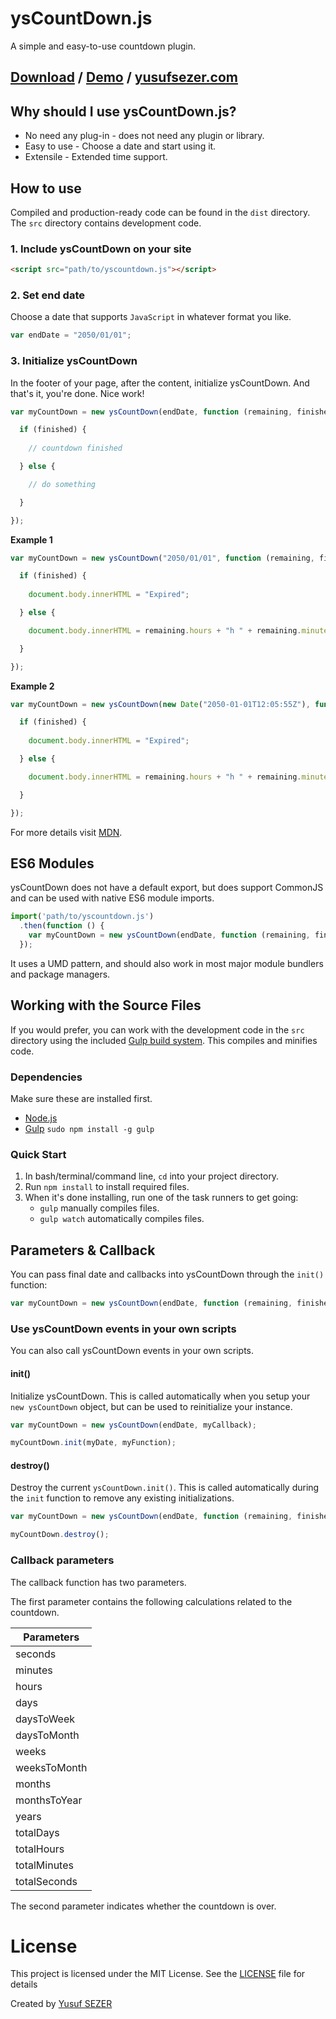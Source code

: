 # ysCountDown.js
A simple and easy-to-use countdown plugin.

## [Download](https://github.com/yusufsefasezer/ysCountDown.js/archive/master.zip) / [Demo](http://www.yusufsezer.com/ysCountDown.js/examples/example-4-coming-soon.html) / [yusufsezer.com](http://www.yusufsezer.com)

## Why should I use ysCountDown.js?
* No need any plug-in - does not need any plugin or library.
* Easy to use - Choose a date and start using it.
* Extensile - Extended time support.

## How to use

Compiled and production-ready code can be found in the `dist` directory. The `src` directory contains development code.

### 1. Include ysCountDown on your site

```html
<script src="path/to/yscountdown.js"></script>
```

### 2. Set end date
Choose a date that supports `JavaScript` in whatever format you like.

```javascript
var endDate = "2050/01/01";
```

### 3. Initialize ysCountDown
In the footer of your page, after the content, initialize ysCountDown. And that's it, you're done. Nice work!

```javascript
var myCountDown = new ysCountDown(endDate, function (remaining, finished) {

  if (finished) {
    
    // countdown finished

  } else {

    // do something

  }

});
```

**Example 1**

```javascript
var myCountDown = new ysCountDown("2050/01/01", function (remaining, finished) {

  if (finished) {
    
    document.body.innerHTML = "Expired";

  } else {

    document.body.innerHTML = remaining.hours + "h " + remaining.minutes + "m " + remaining.seconds + "s";

  }

});
```

**Example 2**

```javascript
var myCountDown = new ysCountDown(new Date("2050-01-01T12:05:55Z"), function (remaining, finished) {

  if (finished) {
    
    document.body.innerHTML = "Expired";

  } else {

    document.body.innerHTML = remaining.hours + "h " + remaining.minutes + "m " + remaining.seconds + "s";

  }

});
```

For more details visit [MDN](https://developer.mozilla.org/en-US/docs/Web/JavaScript/Reference/Global_Objects/Date).

## ES6 Modules

ysCountDown does not have a default export, but does support CommonJS and can be used with native ES6 module imports.

```javascript
import('path/to/yscountdown.js')
  .then(function () {
    var myCountDown = new ysCountDown(endDate, function (remaining, finished) { });
  });
``` 

It uses a UMD pattern, and should also work in most major module bundlers and package managers.

## Working with the Source Files

If you would prefer, you can work with the development code in the `src` directory using the included [Gulp build system](http://gulpjs.com/). This compiles and minifies code.

### Dependencies
Make sure these are installed first.

* [Node.js](http://nodejs.org)
* [Gulp](http://gulpjs.com) `sudo npm install -g gulp`

### Quick Start

1. In bash/terminal/command line, `cd` into your project directory.
2. Run `npm install` to install required files.
3. When it's done installing, run one of the task runners to get going:
	* `gulp` manually compiles files.
	* `gulp watch` automatically compiles files.

## Parameters & Callback

You can pass final date and callbacks into ysCountDown through the `init()` function:

```javascript
var myCountDown = new ysCountDown(endDate, function (remaining, finished) { });
```

### Use ysCountDown events in your own scripts

You can also call ysCountDown events in your own scripts.

#### init()
Initialize ysCountDown. This is called automatically when you setup your `new ysCountDown` object, but can be used to reinitialize your instance.

```javascript
var myCountDown = new ysCountDown(endDate, myCallback);

myCountDown.init(myDate, myFunction);
```

#### destroy()
Destroy the current `ysCountDown.init()`. This is called automatically during the `init` function to remove any existing initializations.

```javascript
var myCountDown = new ysCountDown(endDate, function (remaining, finished) { });

myCountDown.destroy();
```

### Callback parameters
The callback function has two parameters.

The first parameter contains the following calculations related to the countdown.

| Parameters   |
|--------------|
| seconds      |
| minutes      |
| hours        |
| days         |
| daysToWeek   |
| daysToMonth  |
| weeks        |
| weeksToMonth |
| months       |
| monthsToYear |
| years        |
| totalDays    |
| totalHours   |
| totalMinutes |
| totalSeconds |

The second parameter indicates whether the countdown is over.

# License
This project is licensed under the MIT License. See the [LICENSE](LICENSE) file for details

Created by [Yusuf SEZER](http://www.yusufsezer.com)
